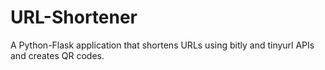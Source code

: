 # URL-Shortener
A Python-Flask application that shortens URLs using bitly and tinyurl APIs and creates QR codes.
